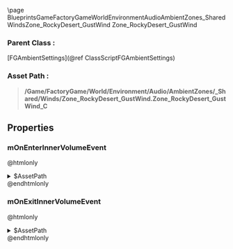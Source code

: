 \page BlueprintsGameFactoryGameWorldEnvironmentAudioAmbientZones_SharedWindsZone_RockyDesert_GustWind Zone_RockyDesert_GustWind
### Parent Class :
[FGAmbientSettings](@ref ClassScriptFGAmbientSettings)
### Asset Path :
<b><blockquote>/Game/FactoryGame/World/Environment/Audio/AmbientZones/_Shared/Winds/Zone_RockyDesert_GustWind.Zone_RockyDesert_GustWind_C</blockquote></b>
## Properties

### mOnEnterInnerVolumeEvent
@htmlonly
<details>
 <summary>$AssetPath</summary>
<b><a href="_blueprints_game_factory_game_world_environment_audio_ambient_zones__shared_winds_play__zone__rocky_desert__gust_wind__o_s__stereo.html"><blockquote>Play_Zone_RockyDesert_GustWind_OS_Stereo</blockquote></a></b>
</details>
@endhtmlonly

### mOnExitInnerVolumeEvent
@htmlonly
<details>
 <summary>$AssetPath</summary>
<b><a href="_blueprints_game_factory_game_world_environment_audio_ambient_zones__shared_winds_stop__zone__rocky_desert__gust_wind__o_s__stereo.html"><blockquote>Stop_Zone_RockyDesert_GustWind_OS_Stereo</blockquote></a></b>
</details>
@endhtmlonly

